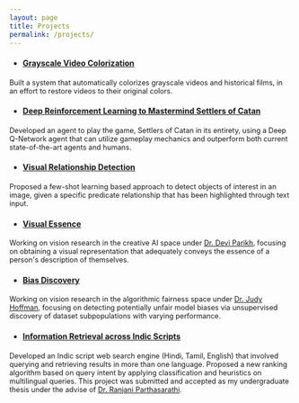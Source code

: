 ```yaml
---
layout: page
title: Projects
permalink: /projects/
---
```


- #### [Grayscale Video Colorization](https://tinyurl.com/rb2q6ex)
<span style="font-size:0.9em;"> Built a system that automatically colorizes grayscale videos and historical films, in an effort to restore videos to their original colors. </span>

- #### [Deep Reinforcement Learning to Mastermind Settlers of Catan](https://akrishna77.github.io/QSettlers/)
<span style="font-size:0.9em;"> Developed an agent to play the game, Settlers of Catan in its entirety, using a Deep Q-Network agent that can utilize gameplay mechanics and outperform both current state-of-the-art agents and humans. </span>

- #### [Visual Relationship Detection](https://akrishna77.github.io/visual-relationships/)
<span style="font-size:0.9em;"> Proposed a few-shot learning based approach to detect objects of interest in an image, given a specific predicate relationship that has been highlighted through text input. </span>

- #### [Visual Essence](https://akrishna77.github.io/CS8903-Essence/)
<span style="font-size:0.9em;"> Working on vision research in the creative AI space under [Dr. Devi Parikh](https://www.cc.gatech.edu/~parikh), focusing on obtaining a visual representation that adequately conveys the essence of a person's description of themselves. </span>

- #### [Bias Discovery](https://akrishna77.github.io/#/)
<span style="font-size:0.9em;"> Working on vision research in the algorithmic fairness space under [Dr. Judy Hoffman](https://www.cc.gatech.edu/~judy), focusing on detecting potentially unfair model biases via unsupervised discovery of dataset subpopulations with varying performance. </span>

- #### [Information Retrieval across Indic Scripts](https://tinyurl.com/umyhpsr)
<span style="font-size:0.9em;"> Developed an Indic script web search engine (Hindi, Tamil, English) that involved querying and retrieving results in more than one language. Proposed a new ranking algorithm based on query intent by applying classification and heuristics on multilingual queries. This project was submitted and accepted as my undergraduate thesis under the advise of [Dr. Ranjani Parthasarathi](https://scholar.google.co.in/citations?user=SMhTwtYAAAAJ&hl=en). </span>

<!-- - #### AnswerMe
Implemented a web service that provides answers to questions on an exercise sheet. It initially uses OCR to retrieve the text from the scanned image of the sheet and then uses a web search API to obtain the most relevant answers. -->
